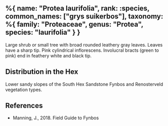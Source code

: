 %{
    name: "Protea laurifolia",
    rank: :species,
    common_names: ["grys suikerbos"],
    taxonomy: %{
        family: "Proteaceae",
        genus: "Protea",
        species: "laurifolia"
    }
}
---

Large shrub or small tree with broad rounded leathery gray leaves. Leaves have a sharp tip. Pink cylindrical inflorescens. Involucral bracts (green to pink) end
in feathery white and black tip.

<!-- read more -->

## Distribution in the Hex

Lower sandy slopes of the South Hex Sandstone Fynbos and Renosterveld vegetation types.

## References

* Manning, J., 2018. Field Guide to Fynbos